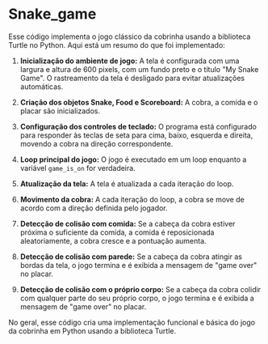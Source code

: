 # Snake_game

Esse código implementa o jogo clássico da cobrinha usando a biblioteca Turtle no Python. Aqui está um resumo do que foi implementado:

1. **Inicialização do ambiente de jogo:** A tela é configurada com uma largura e altura de 600 pixels, com um fundo preto e o título "My Snake Game". O rastreamento da tela é desligado para evitar atualizações automáticas.

2. **Criação dos objetos Snake, Food e Scoreboard:** A cobra, a comida e o placar são inicializados.

3. **Configuração dos controles de teclado:** O programa está configurado para responder às teclas de seta para cima, baixo, esquerda e direita, movendo a cobra na direção correspondente.

4. **Loop principal do jogo:** O jogo é executado em um loop enquanto a variável `game_is_on` for verdadeira.

5. **Atualização da tela:** A tela é atualizada a cada iteração do loop.

6. **Movimento da cobra:** A cada iteração do loop, a cobra se move de acordo com a direção definida pelo jogador.

7. **Detecção de colisão com comida:** Se a cabeça da cobra estiver próxima o suficiente da comida, a comida é reposicionada aleatoriamente, a cobra cresce e a pontuação aumenta.

8. **Detecção de colisão com parede:** Se a cabeça da cobra atingir as bordas da tela, o jogo termina e é exibida a mensagem de "game over" no placar.

9. **Detecção de colisão com o próprio corpo:** Se a cabeça da cobra colidir com qualquer parte do seu próprio corpo, o jogo termina e é exibida a mensagem de "game over" no placar.

No geral, esse código cria uma implementação funcional e básica do jogo da cobrinha em Python usando a biblioteca Turtle.
